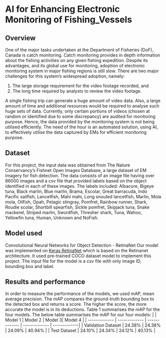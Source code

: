 # AI for Enhancing Electronic Monitoring of Fishing_Vessels

## Overview

One of the major tasks undertaken at the Department of Fisheries (DoF), Canada is catch monitoring. Catch monitoring provides in depth information about the fishing activities on any given fishing expedition. Despite its advantages, and its global use for monitoring, adoption of electronic monitoring system in major fishing regions is still slow. There are two major challenges for this system’s widespread adoption, namely: 
1. The large storage requirement for the video footage recorded, and
2. The long time required by analysts to review the video footage.
   
A single fishing trip can generate a huge amount of video data. Also, a large amount of time and additional resources would be required to analyse such huge sets of data. Currently, only certain portions of videos (chosen at random or identified due to some discrepancy) are audited for monitoring purpose. Hence, the data provided by the monitoring system is not being utilised efficiently. The need of the hour is an automated solution, using AI, to effectively utilise the data captured by EMs for efficient monitoring purpose.

## Dataset
For this project, the input data was obtained from The Nature Conservancy’s Fishnet Open Images Database, a large dataset of EM imagery for fish detection. The data consists of an image file having over 86000 images and a csv file that provided labels based on the object identified in each of these images. The labels included: Albacore, Bigeye tuna, Black marlin, Blue marlin, Brama, Escolar, Great barracuda, Indo Pacific sailfish, Lancetfish, Mahi mahi, Long snouted lancetfish, Marlin, Mola mola, Oilfish, Opah, Pelagic stingray, Pomfret, Rainbow runner, Shark, Roudie scolar, Shortbill spearfish, Sickle pomfret, Skipjack tuna, Snake mackerel, Striped marlin, Swordfish, Thresher shark, Tuna, Wahoo, Yellowfin tuna, Human, Unknown and NoFish.

## Model used
Convolutional Neural Networks for Object Detection - RetinaNet
Our model was implemented on [Keras RetinaNet](https://github.com/fizyr/keras-retinanet) which is based on the Retinanet architecture. It used pre-trained COCO dataset model to implement this project. The input file for the model is a csv file with only image ID, bounding box and label.

## Results and performance
In order to measure the performance of the models, we used mAP, mean average precision. The mAP compares the ground-truth bounding box to the detected box and returns a score.
The higher the score, the more accurate the model is in its deductions. Table 1 summarises the mAP for the four models.
The below table summarises the mAP for our four models:
|  | Model 1 | Model 2 | Model 3| Model 4 |
| ------------- | ------------- | ------------- | ------------- | -------------|
| Validation Dataset | 24.38%  | 24.38%  | 24.09%  | 40.94%  |
| Test Dataset  | 24.10%  | 24.34%  | 24.12% | 40.13%  |
